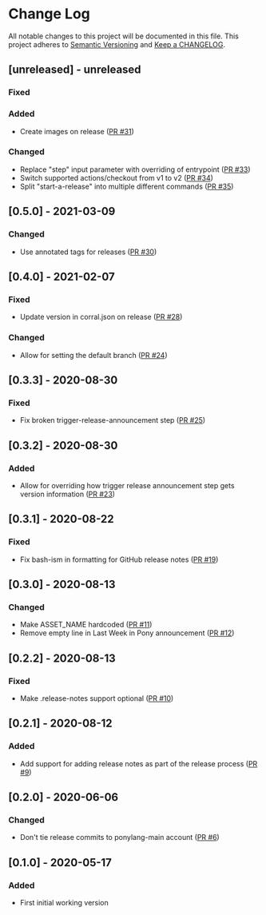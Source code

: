# Change Log

All notable changes to this project will be documented in this file. This project adheres to [Semantic Versioning](http://semver.org/) and [Keep a CHANGELOG](http://keepachangelog.com/).

## [unreleased] - unreleased

### Fixed


### Added

- Create images on release ([PR #31](https://github.com/ponylang/release-bot-action/pull/31))

### Changed

- Replace "step" input parameter with overriding of entrypoint ([PR #33](https://github.com/ponylang/release-bot-action/pull/33))
- Switch supported actions/checkout from v1 to v2 ([PR #34](https://github.com/ponylang/release-bot-action/pull/34))
- Split "start-a-release" into multiple different commands ([PR #35](https://github.com/ponylang/release-bot-action/pull/35))

## [0.5.0] - 2021-03-09

### Changed

- Use annotated tags for releases ([PR #30](https://github.com/ponylang/release-bot-action/pull/30))

## [0.4.0] - 2021-02-07

### Fixed

- Update version in corral.json on release ([PR #28](https://github.com/ponylang/release-bot-action/pull/28))

### Changed

- Allow for setting the default branch ([PR #24](https://github.com/ponylang/release-bot-action/pull/24))

## [0.3.3] - 2020-08-30

### Fixed

- Fix broken trigger-release-announcement step ([PR #25](https://github.com/ponylang/release-bot-action/pull/25))

## [0.3.2] - 2020-08-30

### Added

- Allow for overriding how trigger release announcement step gets version information ([PR #23](https://github.com/ponylang/release-bot-action/pull/23))

## [0.3.1] - 2020-08-22

### Fixed

- Fix bash-ism in formatting for GitHub release notes ([PR #19](https://github.com/ponylang/release-bot-action/pull/19))

## [0.3.0] - 2020-08-13

### Changed

- Make ASSET_NAME hardcoded ([PR #11](https://github.com/ponylang/release-bot-action/pull/11))
- Remove empty line in Last Week in Pony announcement ([PR #12](https://github.com/ponylang/release-bot-action/pull/12))

## [0.2.2] - 2020-08-13

### Fixed

- Make .release-notes support optional ([PR #10](https://github.com/ponylang/release-bot-action/pull/10))

## [0.2.1] - 2020-08-12

### Added

- Add support for adding release notes as part of the release process ([PR #9](https://github.com/ponylang/release-bot-action/pull/9))

## [0.2.0] - 2020-06-06

### Changed

- Don't tie release commits to ponylang-main account ([PR #6](https://github.com/ponylang/release-bot-action/pull/6))

## [0.1.0] - 2020-05-17

### Added

- First initial working version

